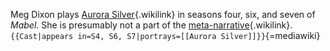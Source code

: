 Meg Dixon plays [Aurora
Silver](Aurora_Silver "Aurora Silver"){.wikilink} in seasons four, six,
and seven of *Mabel.* She is presumably not a part of the
[meta-narrative](meta-narrative "meta-narrative"){.wikilink}.`{{Cast|appears in=S4, S6, S7|portrays=[[Aurora Silver]]}}`{=mediawiki}
